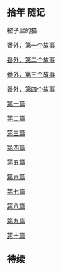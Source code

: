 ## 拾年 随记 


被子里的猫


[番外，第一个故事](https://tekan-0423.github.io/novel/第一个故事-卡洛斯.html) 

[番外，第二个故事](https://tekan-0423.github.io/novel/第二个故事-杰里.html) 

[番外，第三个故事](https://tekan-0423.github.io/novel/第三个故事-克里斯的玫瑰.html) 

[番外，第四个故事](https://tekan-0423.github.io/novel/第四个故事-Antoine.html) 

[第一篇](https://tekan-0423.github.io/novel/第五个故事-三个分手.html) 

[第二篇](https://tekan-0423.github.io/novel/第六个故事-旅行的开篇.html) 

[第三篇](https://tekan-0423.github.io/novel/第七个故事-老太太.html) 

[第四篇](https://tekan-0423.github.io/novel/第八个故事-三段爱情.html) 

[第五篇](https://tekan-0423.github.io/novel/第九个故事-我的故事.html) 

[第六篇](https://tekan-0423.github.io/novel/第十个故事-丁咛.html) 

[第七篇](https://tekan-0423.github.io/novel/第十一个故事-阿丽斯.html) 

[第八篇](https://tekan-0423.github.io/novel/第十二个故事-懂事.html) 

[第九篇](https://tekan-0423.github.io/novel/第十三个故事-修行.html) 

[第十篇](https://tekan-0423.github.io/novel/第十四个故事-离别.html) 


待续
--


